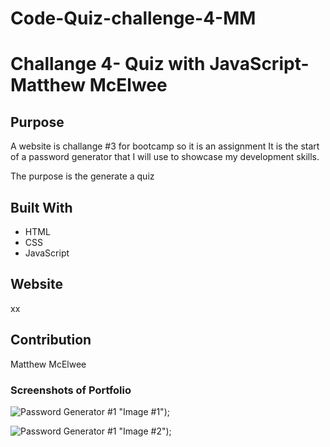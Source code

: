 # Code-Quiz-challenge-4-MM

# Challange 4- Quiz with JavaScript-Matthew McElwee

## Purpose
A website is challange #3 for bootcamp so it is an assignment
It is the start of a password generator that I will use to showcase my development skills.

The purpose is the generate a quiz


## Built With
* HTML
* CSS
* JavaScript


## Website

xx


## Contribution
Matthew McElwee



### Screenshots of Portfolio
 ![Password Generator #1](assets/images/PW-Generator-1.png) "Image #1");

 ![Password Generator #1](assets/images/PW-Generator-2.png)  "Image #2");


